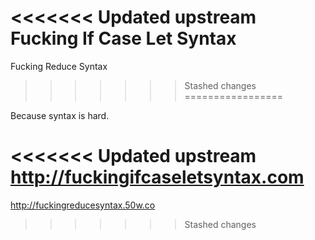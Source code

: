 <<<<<<< Updated upstream
Fucking If Case Let Syntax
=======
Fucking Reduce Syntax
>>>>>>> Stashed changes
=================

Because syntax is hard.

<<<<<<< Updated upstream
http://fuckingifcaseletsyntax.com
=======
http://fuckingreducesyntax.50w.co
>>>>>>> Stashed changes
